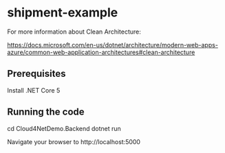 # shipment-example

For more information about Clean Architecture:

https://docs.microsoft.com/en-us/dotnet/architecture/modern-web-apps-azure/common-web-application-architectures#clean-architecture

## Prerequisites

Install .NET Core 5

## Running the code

cd Cloud4NetDemo.Backend
dotnet run

Navigate your browser to http://localhost:5000

